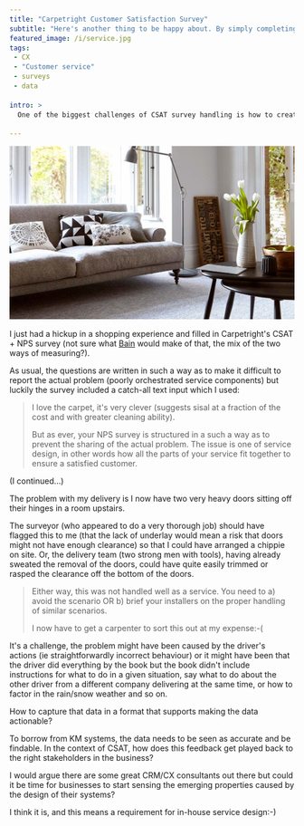 ```yaml
---
title: "Carpetright Customer Satisfaction Survey"
subtitle: "Here's another thing to be happy about. By simply completing our quick survey you could win yourself £500 Carpetright vouchers, or the value of your recent order!"
featured_image: /i/service.jpg
tags:
 - CX
 - "Customer service"
 - surveys
 - data

intro: >
  One of the biggest challenges of CSAT survey handling is how to create a question/answer flow that allows the customer to describe the problem while ensuring this data is correctly stored and acted on.

---
```

![We hope you're enjoying your new Flooring. Here's another thing to be happy about. By simply completing our quick survey you could win yourself £500 Carpetright vouchers, or the value of your recent order!](/i/carpetright-interior.jpg)

I just had a hickup in a shopping experience and filled in Carpetright's CSAT + NPS survey (not sure what <a href="http://www.bain.com/publications/articles/introducing-the-net-promoter-system-loyalty-insights.aspx">Bain</a> would make of that, the mix of the two ways of measuring?).

As usual, the questions are written in such a way as to make it difficult to report the actual problem (poorly orchestrated service components) but luckily the survey included a catch-all text input which I used:

> I love the carpet, it's very clever (suggests sisal at a fraction of the cost and with greater cleaning ability).
>
> But as ever, your NPS survey is structured in a such a way as to prevent the sharing of the actual problem. The issue is one of service design, in other words how all the parts of your service fit together to ensure a satisfied customer.

(I continued...)

The problem with my delivery is I now have two very heavy doors sitting off their hinges in a room upstairs.

The surveyor (who appeared to do a very thorough job) should have flagged this to me (that the lack of underlay would mean a risk that doors might not have enough clearance) so that I could have arranged a chippie on site. Or, the delivery team (two strong men with tools), having already sweated the removal of the doors, could have quite easily trimmed or rasped the clearance off the bottom of the doors.

> Either way, this was not handled well as a service. You need to a) avoid the scenario OR b) brief your installers on the proper handling of similar scenarios.
>
> I now have to get a carpenter to sort this out at my expense:-(

It's a challenge, the problem might have been caused by the driver's actions (ie straightforwardly incorrect behaviour) or it might have been that the driver did everything by the book but the book didn't include instructions for what to do in a given situation, say what to do about the other driver from a different company delivering at the same time, or how to factor in the rain/snow weather and so on.

How to capture that data in a format that supports making the data actionable?

To borrow from KM systems, the data needs to be seen as accurate and be findable. In the context of CSAT, how does this feedback get played back to the right stakeholders in the business?

I would argue there are some great CRM/CX consultants out there but could it be time for businesses to start sensing the emerging properties caused by the design of their systems? 

I think it is, and this means a requirement for in-house service design:-)
